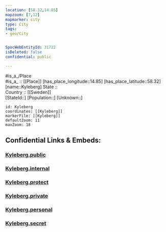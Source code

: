 ```yaml
---
location: [58.32,14.85] 
mapzoom: [7,12] 
mapmarker: city 
type: City
tags:
- geo/City


SpocWebEntityId: 31722
isDeleted: false
confidential: public

---
```

#is_a_/Place  
#is_a_ :: [[Place]] 
[has_place_longitude::14.85] 
[has_place_latitude::58.32] 
[name::Kyleberg] 
State ::  
Country :: [[Sweden]]  
[StateId::] 
[Population::] 
[Unknown::] 


```leaflet
id: Kyleberg
coordinates: [[Kyleberg]] 
markerFile: [[Kyleberg]] 
defaultZoom: 11 
maxZoom: 18
```


## Confidential Links & Embeds: 

### [Kyleberg.public](/_public/\Earth\Continent\Europe\Europe~North\Sweden\Provinces~Sweden\Östergötland\CityKyleberg.public.md) 

### [Kyleberg.internal](/_internal/\Earth\Continent\Europe\Europe~North\Sweden\Provinces~Sweden\Östergötland\CityKyleberg.internal.md) 

### [Kyleberg.protect](/_protect/\Earth\Continent\Europe\Europe~North\Sweden\Provinces~Sweden\Östergötland\CityKyleberg.protect.md) 

### [Kyleberg.private](/_private/\Earth\Continent\Europe\Europe~North\Sweden\Provinces~Sweden\Östergötland\CityKyleberg.private.md) 

### [Kyleberg.personal](/_personal/\Earth\Continent\Europe\Europe~North\Sweden\Provinces~Sweden\Östergötland\CityKyleberg.personal.md) 

### [Kyleberg.secret](/_secret/\Earth\Continent\Europe\Europe~North\Sweden\Provinces~Sweden\Östergötland\CityKyleberg.secret.md)

